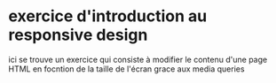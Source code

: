 # exercice d'introduction au responsive design
ici se trouve un exercice qui consiste à modifier le contenu d'une page HTML en focntion de la taille de l'écran grace aux media queries